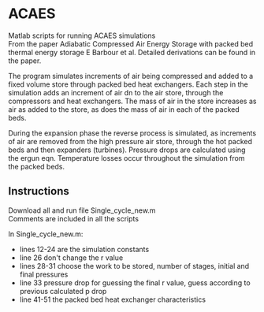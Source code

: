 # ACAES
Matlab scripts for running ACAES simulations <br>
From the paper Adiabatic Compressed Air Energy Storage with packed bed thermal energy storage
E Barbour et al.
Detailed derivations can be found in the paper.

<p> The program simulates increments of air being compressed and added to a fixed volume store through 
packed bed heat exchangers. Each step in the simulation adds an increment of air dn to the air store, 
through the compressors and heat exchangers. The mass of air in the store increases as air as added
to the store, as does the mass of air in each of the packed beds. </p>

<p> During the expansion phase the reverse process is simulated, as increments of air are removed from
the high pressure air store, through the hot packed beds and then expanders (turbines). Pressure
drops are calculated using the ergun eqn. Temperature losses occur throughout the simulation from 
the packed beds.  </p>

<h2>Instructions</h2>
<p>Download all and run file Single_cycle_new.m<br>
  Comments are included in all the scripts</p>

<p>In Single_cycle_new.m:
  <ul>
    <li>lines 12-24 are the simulation constants</li>
    <li>line 26 don't change the r value</li>
    <li>lines 28-31 choose the work to be stored, number of stages, initial and final pressures</li>
<li>line 33 pressure drop for guessing the final r value, guess according to previous calculated p drop</li> 
    <li>line 41-51 the packed bed heat exchanger characteristics</li> 
    </ul>
  </p>

